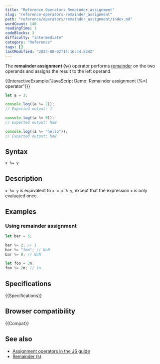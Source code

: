 ```yaml
---
title: "Reference Operators Remainder_assignment"
slug: "reference-operators-remainder_assignment"
path: "reference/operators/remainder_assignment/index.md"
wordCount: 140
readingTime: 1
codeBlocks: 3
difficulty: "intermediate"
category: "Reference"
tags: []
lastModified: "2025-08-02T14:16:44.834Z"
---
```



The **remainder assignment (`%=`)** operator performs [remainder](/en-US/docs/Web/JavaScript/Reference/Operators/Remainder) on the two operands and assigns the result to the left operand.

{{InteractiveExample("JavaScript Demo: Remainder assignment (%=) operator")}}

```js interactive-example
let a = 3;

console.log((a %= 2));
// Expected output: 1

console.log((a %= 0));
// Expected output: NaN

console.log((a %= "hello"));
// Expected output: NaN
```

## Syntax

```js-nolint
x %= y
```

## Description

`x %= y` is equivalent to `x = x % y`, except that the expression `x` is only evaluated once.

## Examples

### Using remainder assignment

```js
let bar = 5;

bar %= 2; // 1
bar %= "foo"; // NaN
bar %= 0; // NaN

let foo = 3n;
foo %= 2n; // 1n
```

## Specifications

{{Specifications}}

## Browser compatibility

{{Compat}}

## See also

- [Assignment operators in the JS guide](/en-US/docs/Web/JavaScript/Guide/Expressions_and_operators#assignment_operators)
- [Remainder (`%`)](/en-US/docs/Web/JavaScript/Reference/Operators/Remainder)

